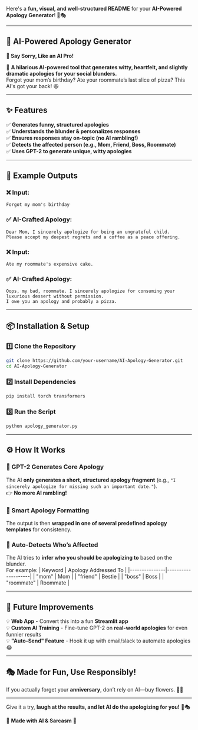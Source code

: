 Here's a **fun, visual, and well-structured README** for your **AI-Powered Apology Generator**! 🚀🎭  

---

## **📝 AI-Powered Apology Generator**  
**🤖 Say Sorry, Like an AI Pro!**  

🚀 **A hilarious AI-powered tool that generates witty, heartfelt, and slightly dramatic apologies for your social blunders.**  
Forgot your mom’s birthday? Ate your roommate’s last slice of pizza? This AI's got your back! 😆  

---
  
## **✨ Features**
✅ **Generates funny, structured apologies**  
✅ **Understands the blunder & personalizes responses**  
✅ **Ensures responses stay on-topic (no AI rambling!)**  
✅ **Detects the affected person (e.g., Mom, Friend, Boss, Roommate)**  
✅ **Uses GPT-2 to generate unique, witty apologies**  

---
  
## **📸 Example Outputs**
### **❌ Input:**
```
Forgot my mom's birthday
```
### **✅ AI-Crafted Apology:**
```
Dear Mom, I sincerely apologize for being an ungrateful child. 
Please accept my deepest regrets and a coffee as a peace offering. 
```

### **❌ Input:**
```
Ate my roommate's expensive cake.
```
### **✅ AI-Crafted Apology:**
```
Oops, my bad, roommate. I sincerely apologize for consuming your luxurious dessert without permission. 
I owe you an apology and probably a pizza.
```

---
  
## **📦 Installation & Setup**
### **1️⃣ Clone the Repository**
```sh
git clone https://github.com/your-username/AI-Apology-Generator.git
cd AI-Apology-Generator
```
  
### **2️⃣ Install Dependencies**
```sh
pip install torch transformers
```
  
### **3️⃣ Run the Script**
```sh
python apology_generator.py
```

---
  
## **⚙️ How It Works**
### **🧠 GPT-2 Generates Core Apology**
The AI **only generates a short, structured apology fragment** (e.g., `"I sincerely apologize for missing such an important date."`).  
👉 **No more AI rambling!**

### **📜 Smart Apology Formatting**
The output is then **wrapped in one of several predefined apology templates** for consistency.

### **🤖 Auto-Detects Who’s Affected**
The AI tries to **infer who you should be apologizing to** based on the blunder.  
For example:
| Keyword        | Apology Addressed To |
|---------------|--------------------|
| "mom"        | Mom |
| "friend"      | Bestie |
| "boss"        | Boss |
| "roommate"    | Roommate |

---
  
## **🎯 Future Improvements**
💡 **Web App** - Convert this into a fun **Streamlit app**  
💡 **Custom AI Training** - Fine-tune GPT-2 on **real-world apologies** for even funnier results  
💡 **"Auto-Send" Feature** - Hook it up with email/slack to automate apologies 😂  

---
  
## **🎭 Made for Fun, Use Responsibly!**  
If you actually forget your **anniversary**, don’t rely on AI—buy flowers. 🌹😆  

---

Give it a try, **laugh at the results, and let AI do the apologizing for you!** 🚀🎭  
  
🤖 **Made with AI & Sarcasm** 💙